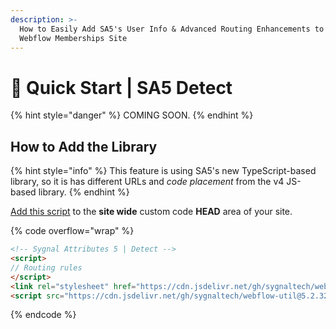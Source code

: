 ```yaml
---
description: >-
  How to Easily Add SA5's User Info & Advanced Routing Enhancements to Your
  Webflow Memberships Site
---
```


# 🚀 Quick Start | SA5 Detect

{% hint style="danger" %}
COMING SOON.
{% endhint %}

## How to Add the Library <a href="#step-1---add-the-library" id="step-1---add-the-library"></a>

{% hint style="info" %}
This feature is using SA5's new TypeScript-based library, so it is has different URLs and _code placement_ from the v4 JS-based library.&#x20;
{% endhint %}

[Add this script](../overview/how-to-add-custom-code.md) to the **site wide** custom code **HEAD** area of your site.&#x20;

{% code overflow="wrap" %}
```html
<!-- Sygnal Attributes 5 | Detect --> 
<script>
// Routing rules
</script>
<link rel="stylesheet" href="https://cdn.jsdelivr.net/gh/sygnaltech/webflow-util@5.2.32/dist/css/webflow-detect.css"> 
<script src="https://cdn.jsdelivr.net/gh/sygnaltech/webflow-util@5.2.32/dist/nocode/webflow-detect.js"></script>
```
{% endcode %}











